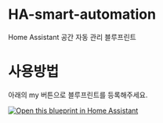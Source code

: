 # HA-smart-automation
Home Assistant 공간 자동 관리 블루프린트

# 사용방법
아래의 my 버튼으로 블루프린트를 등록해주세요.


[![Open this blueprint in Home Assistant](https://my.home-assistant.io/badges/blueprint_import.svg)](https://my.home-assistant.io/redirect/blueprint_import/?blueprint_url=https://raw.githubusercontent.com/homeassistantlove/ha-smart-automation/main/blueprints/automation/homeassistantlove/smart-automation.yaml)
